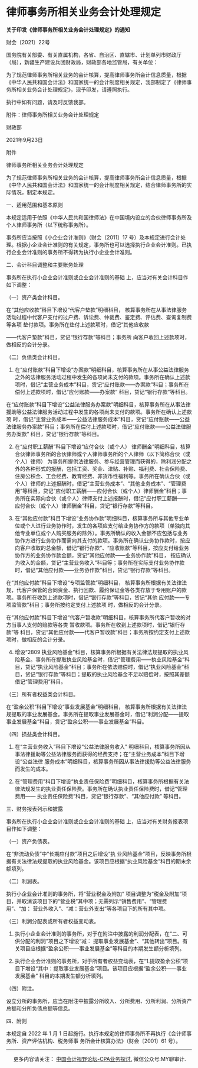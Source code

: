 ﻿# 律师事务所相关业务会计处理规定


  

**关于印发《律师事务所相关业务会计处理规定》的通知**


财会〔2021〕22号

国务院有关部委、有关直属机构，各省、自治区、直辖市、计划单列市财政厅（局），新疆生产建设兵团财政局，财政部各地监管局，有关单位：

为了规范律师事务所相关业务的会计核算，提高律师事务所会计信息质量，根据《中华人民共和国会计法》和国家统一的会计制度相关规定，我部制定了《律师事务所相关业务会计处理规定》，现予印发，请遵照执行。

执行中如有问题，请及时反馈我部。

附件：律师事务所相关业务会计处理规定

财政部

2021年9月23日

附件

律师事务所相关业务会计处理规定

为了规范律师事务所相关业务的会计核算，提高律师事务所会计信息质量，根据《中华人民共和国会计法》和国家统一的会计制度相关规定，结合律师事务所的实际情况，制定本规定。

一、适用范围和基本原则

本规定适用于依照《中华人民共和国律师法》在中国境内设立的合伙律师事务所及个人律师事务所（以下统称事务所）。

事务所应当按照《小企业会计准则》（财会〔2011〕17 号）及本规定进行会计处理。根据小企业会计准则的有关规定，事务所也可以选择执行企业会计准则。已执行企业会计准则的事务所不得转为执行小企业会计准则。

二、会计科目调整和主要账务处理

事务所在执行小企业会计准则或企业会计准则的基础 上，应当对有关会计科目作如下调整：

（一）资产类会计科目。

在“其他应收款”科目下增设“代客户垫款”明细科目， 核算事务所在从事法律服务活动过程中代客户支付的过户费、诉讼费、仲裁费、鉴定费、评估费、查询复制费等各项 垫付款项。事务所在垫付上述款项时，借记“其他应收款

——代客户垫款”科目，贷记“银行存款”等科目；事务所 向客户收回上述款项时，做相反的会计分录。

（二）负债类会计科目。

1. 在“应付账款”科目下增设“办案款”明细科目，核算事务所在从事公益法律服务之外的法律服务活动过程中发生的各项尚未支付的款项。事务所在确认上述款项时，借记“主营业务成本”科目，贷记“应付账款——办案款”科目；事务所在偿付上述款项时，借记“应付账款——办案款” 科目，贷记“银行存款”等科目。

在“应付账款”科目下增设“公益法律服务办案款”明细科目，核算事务所在从事法律援助等公益法律服务活动过程中发生的各项尚未支付的款项。事务所在确认上述款项 时，借记“主营业务成本——公益法律服务成本”科目，贷记“应付账款——公益法律服务办案款”科目；事务所在偿付上述款项时，借记“应付账款——公益法律服务办案款” 科目，贷记“银行存款”等科目。

2. 在“应付职工薪酬”科目下增设“应付合伙（或个人） 律师酬金”明细科目，核算合伙律师事务所的合伙律师或个人律师事务所的个人律师（以下简称合伙（或个人）律师） 为事务所提供法律服务、参与经营管理而获得的，除利润分配之外的各种形式的报酬，包括工资、奖金、津贴、补贴、福利费、社会保险费、住房公积金、工会经费、教育经费、非货币性福利等。事务所在确认合伙（或个人）律师的上述报酬时，借记“主营业务成本”、“其他业务成本”、“管理费用”等科目，贷记“应付职工薪酬——应付合伙（或个人）律师酬金”科目；事务所在实际向合伙（或个人）律师支付上述报酬时，借记“应付职工薪酬——应付合伙（或个人）律师酬金”科目，贷记“银行存款”等科目。

3. 在“其他应付款”科目下增设“业务协作款”明细科目，核算事务所与其他专业单位或个人进行业务协作时，发生的各项应支付给业务协作方的款项（单独向其他专业单位或个人购买服务的除外）。事务所确认的收入金额不应包括与业务协作方进行业务协作而需向其支付的款项。事务所在确认业务协作款时，按应向客户收取的总金额，借记“银行存款”、“应收账款”等科目，按应支付给业务协作方的业务协作款金额，贷记“其他应付款——业务协作款”科目， 按应确认为收入的金额，贷记“主营业务收入”科目等；事务所在实际支付业务协作款时，借记“其他应付款——业务协作款”科目，贷记“银行存款”等科目。

在“其他应付款”科目下增设“专项监管款”明细科目， 核算事务所根据有关法律法规，代客户保管的合同资金、执行回款、履约保证金等各类存放于专用账户的款项。事务所在收到上述款项时，借记“银行存款”等科目，贷记“其他 应付款——专项监管款”科目；事务所按约定支付上述款项 时，做相反的会计分录。

在“其他应付款”科目下增设“代客户暂收款”明细科目，核算事务所代客户暂收的对方当事人支付的赔款等各类 暂收款项。事务所在收到上述款项时，借记“银行存款”等 科目，贷记“其他应付款——代客户暂收款”科目；事务所按约定支付上述款项时，做相反的会计分录。

4. 增设“2809 执业风险基金”科目，核算事务所根据有关法律法规提取的执业风险基金。事务所在提取执业风险基金时，借记“管理费用——执业风险基金”科目，贷记“执业风险基金”科目；事务所在依法赔偿时，借记“执业风险基金”科目，贷记“银行存款”等科目；提取的执业风险基金不足以赔偿时，按照其差额借记“管理费用”科目。

（三）所有者权益类会计科目。

在“盈余公积”科目下增设“事业发展基金”明细科目， 核算事务所根据有关法律法规提取的事业发展基金。事务所在提取事业发展基金时，借记“利润分配——提取事业发展基金”科目，贷记“盈余公积——事业发展基金”科目。

（四）损益类会计科目。

1. 在“主营业务收入”科目下增设“公益法律服务收入” 明细科目，核算事务所因从事法律援助等公益法律服务而获得的经费支持；在“主营业务成本”科目下增设“公益法律 服务成本”明细科目，核算事务所因从事法律援助等公益法律服务而发生的成本。

2. 在“管理费用”科目下增设“执业责任保险费”明细科目，核算事务所根据有关法律法规发生的执业责任保险费。事务所在确认执业责任保险费时，借记“管理费用—— 执业责任保险费”科目，贷记“银行存款”、“其他应付款” 等科目。

三、财务报表列示和披露

事务所在执行小企业会计准则或企业会计准则的基础 上，应当对有关财务报表项目作如下调整：

（一）资产负债表。

在“非流动负债”中“长期应付款”项目之后增设“执 业风险基金”项目，反映事务所根据有关法律法规提取的执业风险基金。该项目应根据“执业风险基金”科目的期末余额填列。

（二）利润表。

执行小企业会计准则的事务所，将“营业税金及附加” 项目调整为“税金及附加”项目，并取消该项目下的“营业税”其中项；无需列示“销售费用”、“管理费用”、“加： 营业外收入”、“减：营业外支出”等各项目下的所有其中项。

（三）利润分配表或所有者权益变动表。

1. 执行小企业会计准则的事务所，对于在附注中披露的利润分配表，在“二、可供分配的利润”项目之下增设“减： 提取事业发展基金”、“其他转出”项目。有关项目应根据“盈余公积——事业发展基金”等科目的本期发生额分析填列。

2. 执行企业会计准则的事务所，对于所有者权益变动表，在“1.提取盈余公积”项目下增设“其中：提取事业发展基金”项目。该项目应根据“盈余公积——事业发展基金” 科目的本期发生额分析填列。

（四）附注。

设立分所的事务所，应当在附注中披露分所收入、分所费用、分所利润、分所资产总额和分所负债总额等信息。

四、附则

本规定自 2022 年 1 月 1 日起施行。执行本规定的律师事务所不再执行《会计师事务所、资产评估机构、税务师事 务所会计核算办法》（财会〔2001〕61 号）。

* * *

     更多内容请关注： [中国会计视野论坛-CPA业务探讨.](https://bbs.esnai.com/thread-5354530-1-3.html) 微信公众号:MY聊审计.